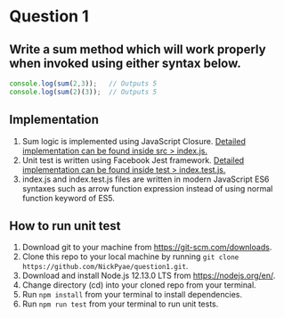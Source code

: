 # Question 1
## Write a sum method which will work properly when invoked using either syntax below.

```javascript
console.log(sum(2,3));   // Outputs 5
console.log(sum(2)(3));  // Outputs 5
```

## Implementation
1. Sum logic is implemented using JavaScript Closure. [Detailed implementation can be found inside src > index.js. ](src/index.js)
2. Unit test is written using Facebook Jest framework. [Detailed implementation can be found inside test > index.test.js. ](test/index.test.js)
3. index.js and index.test.js files are written in modern JavaScript ES6 syntaxes such as arrow function expression instead of using normal function keyword of ES5.

## How to run unit test
1. Download git to your machine from https://git-scm.com/downloads.
2. Clone this repo to your local machine by running `git clone https://github.com/NickPyae/question1.git`.
3. Download and install Node.js 12.13.0 LTS from https://nodejs.org/en/.
4. Change directory (cd) into your cloned repo from your terminal.
5. Run `npm install` from your terminal to install dependencies.
6. Run `npm run test` from your terminal to run unit tests.
